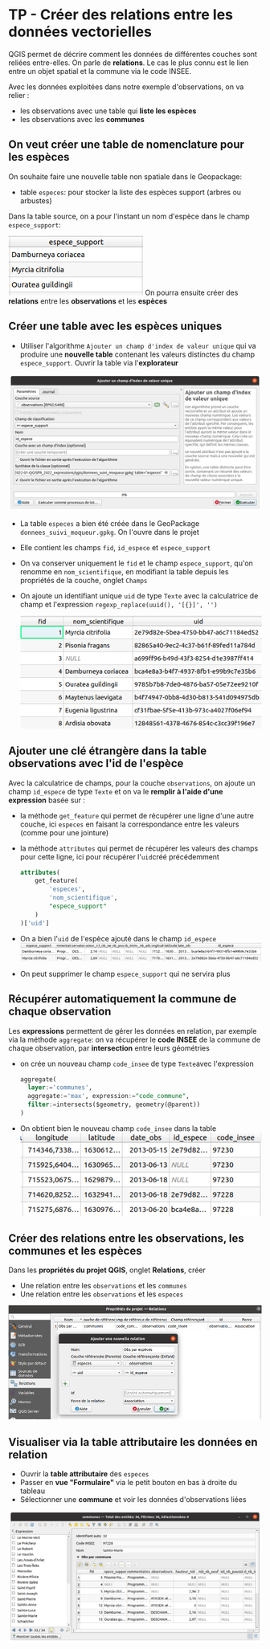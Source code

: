# TP - Créer des relations entre les données vectorielles

QGIS permet de décrire comment les données de différentes couches
sont reliées entre-elles. On parle de **relations**. Le cas le plus connu
est le lien entre un objet spatial et la commune via le code INSEE.

Avec les données exploitées dans notre exemple d'observations, on va relier :

* les observations avec une table qui **liste les espèces**
* les observations avec les **communes**

## On veut créer une table de nomenclature pour les espèces

On souhaite faire une nouvelle table non spatiale dans le Geopackage:

* table `especes`: pour stocker la liste des espèces support (arbres ou arbustes)

Dans la table source, on a pour l'instant un nom d'espèce dans le champ `espece_support`:

  ![width:250](media/espece_support_originale.png)
On pourra ensuite créer des **relations** entre les **observations** et les **espèces**


## Créer une table avec les espèces uniques

* Utiliser l'algorithme `Ajouter un champ d'index de valeur unique` qui va produire une **nouvelle table** contenant les valeurs distinctes du champ `espece_support`. Ouvrir la table via l'**explorateur**

![image width:800](media/extraire_les_especes_distinctes.png)


* La table `especes` a bien été créée dans le GeoPackage `donnees_suivi_moqueur.gpkg`.
  On l'ouvre dans le projet
* Elle contient les champs `fid`, `id_espece` et `espece_support`
* On va conserver uniquement le `fid` et le champ `espece_support`, qu'on renomme
  en `nom_scientifique`, en modifiant la table depuis les propriétés de la couche,
  onglet `Champs`
* On ajoute un identifiant unique `uid` de type `Texte` avec la calculatrice de champ
  et l'expression `regexp_replace(uuid(), '[{}]', '')`

  ![image](media/especes_uniques_gpkg.png)

## Ajouter une clé étrangère dans la table observations avec l'id de l'espèce

Avec la calculatrice de champs, pour la couche `observations`,
on ajoute un champ `id_espece` de type `Texte` et on va
le **remplir à l'aide d'une expression** basée sur :

* la méthode `get_feature` qui permet de récupérer une ligne d'une autre couche,
  ici `especes` en faisant la correspondance entre les valeurs (comme pour une jointure)
* la méthode `attributes` qui permet de récupérer les valeurs des champs
  pour cette ligne, ici pour récupérer l'`uid`créé précédemment

  ```sql
  attributes(
      get_feature(
          'especes',
          'nom_scientifique',
          "espece_support"
      )
  )['uid']
  ```

* On a bien l'`uid` de l'espèce ajouté dans le champ `id_espece`
![width:900](media/observations_id_espece.png)

* On peut supprimer le champ `espece_support` qui ne servira plus


## Récupérer automatiquement la commune de chaque observation

Les **expressions** permettent de gérer les données en relation, par exemple
via la méthode `aggregate`: on va récupérer le **code INSEE** de la commune
de chaque observation, par **intersection** entre leurs géométries

* on crée un nouveau champ `code_insee` de type `Texte`avec l'expression

  ```sql
  aggregate(
    layer:='communes',
    aggregate:='max', expression:="code_commune",
    filter:=intersects($geometry, geometry(@parent))
  )
  ```
* On obtient bien le nouveau champ `code_insee` dans la table
  ![width:500](media/observations_code_insee.png)


## Créer des relations entre les observations, les communes et les espèces

Dans les **propriétés du projet QGIS**, onglet **Relations**, créer

* Une relation entre les `observations` et les `communes`
* Une relation entre les `observations` et les `especes`

![width:900](media/relations_observations_especes_et_communes.png)


## Visualiser via la table attributaire les données en relation

* Ouvrir la **table attributaire** des `especes`
* Passer en **vue "Formulaire"** via le petit bouton en bas à droite du tableau
* Sélectionner une **commune** et voir les données d'observations liées

![width:900](media/table_communes_avec_observations.png)
